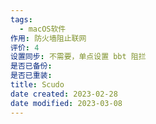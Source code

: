 ```yaml
---
tags:
  - macOS软件
作用: 防火墙阻止联网
评价: 4
设置同步: 不需要，单点设置 bbt 阻拦
是否已备份:
是否已重装:
title: Scudo
date created: 2023-02-28
date modified: 2023-03-08
---
```

